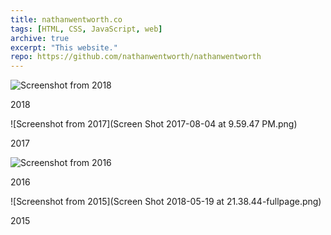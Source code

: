 ```yaml
---
title: nathanwentworth.co
tags: [HTML, CSS, JavaScript, web]
archive: true
excerpt: "This website."
repo: https://github.com/nathanwentworth/nathanwentworth
---
```


![Screenshot from 2018](Screen-Shot-2018-05-17-at-15.53.25-fullpage.jpg)

2018

![Screenshot from 2017](Screen Shot 2017-08-04 at 9.59.47 PM.png)

2017

![Screenshot from 2016](Screen-Shot-2018-05-19-at-21.40.42-fullpage.jpg)

2016

![Screenshot from 2015](Screen Shot 2018-05-19 at 21.38.44-fullpage.png)

2015
